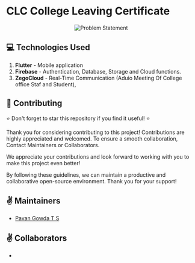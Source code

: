 # CLC College Leaving Certificate 

<div align="center">
 <span>
 <img src="https://github.com/pavants777/CLC-College-leaving-certificate-/blob/main/images/CLC.png" alt="Problem Statement" height="auto" />
 </span>
 </div>


## :computer: Technologies Used

1.  **Flutter** - Mobile application
2.  **Firebase** - Authentication, Database, Storage and Cloud functions.
3.  **ZegoCloud** - Real-Time Communication (Aduio Meeting Of College office Staf and Student),


## :raised_hands: Contributing
:star: Don't forget to star this repository if you find it useful! :star:

Thank you for considering contributing to this project! Contributions are highly appreciated and welcomed. To ensure a smooth collaboration, Contact Maintainers or Collaborators.

We appreciate your contributions and look forward to working with you to make this project even better!

By following these guidelines, we can maintain a productive and collaborative open-source environment. Thank you for your support!

## :v: Maintainers

-   [Pavan Gowda T S](https://github.com/pavants777)

## :v: Collaborators 
-   

